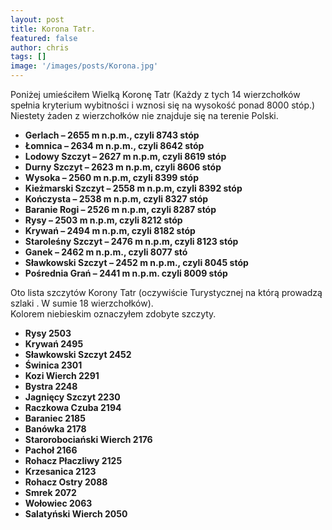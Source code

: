 ```yaml
---
layout: post
title: Korona Tatr.
featured: false
author: chris
tags: []
image: '/images/posts/Korona.jpg'
---
```


<p class='c-content__cc-content'>
Poniżej umieściłem Wielką Koronę Tatr (Każdy z tych 14 wierzchołków spełnia kryterium wybitności i wznosi się na wysokość ponad 8000 stóp.)
Niestety żaden z wierzchołków nie znajduje się na terenie Polski.
<b>
<ul>
<li>Gerlach – 2655 m n.p.m., czyli 8743 stóp</li>
<li>Łomnica – 2634 m n.p.m., czyli 8642 stóp</li>
<li>Lodowy Szczyt – 2627 m n.p.m, czyli 8619 stóp</li>
<li>Durny Szczyt – 2623 m n.p.m, czyli 8606 stóp</li>
<li>Wysoka – 2560 m n.p.m, czyli 8399 stóp</li>
<li>Kieżmarski Szczyt – 2558 m n.p.m, czyli 8392 stóp</li>
<li>Kończysta – 2538 m n.p.m, czyli 8327 stóp</li>
<li>Baranie Rogi – 2526 m n.p.m, czyli 8287 stóp</li>
<li>Rysy – 2503 m n.p.m, czyli 8212 stóp</li>
<li>Krywań – 2494 m n.p.m, czyli 8182 stóp</li>
<li>Staroleśny Szczyt – 2476 m n.p.m, czyli 8123 stóp</li>
<li>Ganek – 2462 m n.p.m., czyli 8077 stó</li>
<li>Sławkowski Szczyt – 2452 m n.p.m., czyli 8045 stóp</li>
<li>Pośrednia Grań – 2441 m n.p.m. czyli 8009 stóp</li>
</ul>
</b>
</p>

<p class='c-content__cc-content'>
Oto lista szczytów Korony Tatr (oczywiście Turystycznej na którą prowadzą szlaki . W sumie 18 wierzchołków).<br />
<span class="blue">Kolorem niebieskim oznaczyłem zdobyte szczyty.</span>
<b>
<ul>
<li>Rysy 2503</li>
<li>Krywań 2495</li>
<li>Sławkowski Szczyt 2452</li>
<li>Świnica 2301</li>
<li class='blue'>Kozi Wierch 2291</li>
<li>Bystra 2248</li>
<li>Jagnięcy Szczyt 2230</li>
<li>Raczkowa Czuba 2194</li>
<li>Baraniec 2185</li>
<li>Banówka 2178</li>
<li>Starorobociański Wierch 2176</li>
<li>Pachoł 2166</li>
<li>Rohacz Płaczliwy 2125</li>
<li>Krzesanica 2123</li>
<li>Rohacz Ostry 2088</li>
<li>Smrek 2072</li>
<li class='blue'>Wołowiec 2063</li>
<li>Salatyński Wierch 2050</li>
</ul>
</b>
</p>


